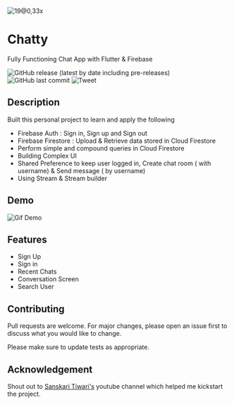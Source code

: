 ![19@0,33x](https://user-images.githubusercontent.com/26837230/127774492-3428d7dc-be8c-4630-9b6e-825d16a75ddb.png)

# Chatty
Fully Functioning Chat App with Flutter & Firebase

![GitHub release (latest by date including pre-releases)](https://img.shields.io/github/v/release/navendu-pottekkat/awesome-readme?include_prereleases)
![GitHub last commit](https://img.shields.io/github/last-commit/navendu-pottekkat/awesome-readme)
![Tweet](https://img.shields.io/twitter/url?style=flat-square&logo=twitter&url=https%3A%2F%2Fnavendu.me%2Fnsfw-filter%2Findex.html)
<!-- Describe your project in brief -->

## Description
Built this personal project to learn and apply the following
- Firebase Auth : Sign in, Sign up and Sign out
- Firebase Firestore : Upload & Retrieve data stored in Cloud Firestore
- Perform simple and compound queries in Cloud Firestore
- Building Complex UI
- Shared Preference to keep user logged in, Create chat room ( with username) & Send message ( by username)
- Using Stream & Stream builder

## Demo
![Gif Demo](https://media.giphy.com/media/Wb7MIIn6Pk07X93ws4/giphy.gif)

## Features
- Sign Up
- Sign in
- Recent Chats
- Conversation Screen
- Search User

## 

## Contributing
Pull requests are welcome. For major changes, please open an issue first to discuss what you would like to change.

Please make sure to update tests as appropriate.

## Acknowledgement
Shout out to [Sanskari Tiwari's](https://github.com/theindianappguy) youtube channel which helped me kickstart the project.
